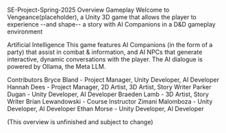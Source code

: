 SE-Project-Spring-2025
Overview
Gameplay
Welcome to Vengeance(placeholder), a Unity 3D game that allows
the player to experience --and shape-- a story with AI Companions
in a D&D gameplay environment

Artificial Intelligence
This game features AI Companions (in the form of a party) that assist in combat & information,
and AI NPCs that generate interactive, dynamic conversations with the player.
The AI dialogue is powered by Ollama, the Meta LLM.

Contributors
Bryce Bland - Project Manager, Unity Developer, AI Developer
Hannah Dees - Project Manager, 2D Artist, 3D Artist, Story Writer
Parker Dugan - Unity Developer, AI Developer
Braeden Lamb - 3D Artist, Story Writer Brian Lewandowski - Course Instructor
Zimani Malomboza - Unity Developer, AI Developer
Ethan Morse - Unity Developer, AI Developer

(This overview is unfinished and subject to change)
